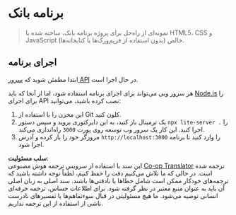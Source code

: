 <!--
CO_OP_TRANSLATOR_METADATA:
{
  "original_hash": "461aa4fc74c6b1789c3a13b5d82c0cd9",
  "translation_date": "2025-08-24T13:42:38+00:00",
  "source_file": "7-bank-project/solution/README.md",
  "language_code": "fa"
}
-->
# برنامه بانک

> نمونه‌ای از راه‌حل برای پروژه برنامه بانک، ساخته شده با HTML5، CSS و JavaScript خالص (بدون استفاده از فریم‌ورک‌ها یا کتابخانه‌ها).

## اجرای برنامه

ابتدا مطمئن شوید که [سرور API](../api/README.md) در حال اجرا است.

هر سرور وبی می‌تواند برای اجرای برنامه استفاده شود، اما از آنجا که باید [Node.js](https://nodejs.org) را برای اجرای API نصب کرده باشید، می‌توانید:

1. این مخزن را با استفاده از Git کلون کنید.
2. یک ترمینال باز کنید، به این دایرکتوری بروید و سپس دستور `npx lite-server .` را اجرا کنید. این کار یک سرور وب توسعه روی پورت `3000` راه‌اندازی می‌کند.
3. مرورگر خود را باز کرده و آدرس `http://localhost:3000` را وارد کنید تا برنامه اجرا شود.

**سلب مسئولیت**:  
این سند با استفاده از سرویس ترجمه هوش مصنوعی [Co-op Translator](https://github.com/Azure/co-op-translator) ترجمه شده است. در حالی که ما تلاش می‌کنیم دقت را حفظ کنیم، لطفاً توجه داشته باشید که ترجمه‌های خودکار ممکن است شامل خطاها یا نادقتی‌ها باشند. سند اصلی به زبان اصلی آن باید به عنوان منبع معتبر در نظر گرفته شود. برای اطلاعات حساس، ترجمه حرفه‌ای انسانی توصیه می‌شود. ما هیچ مسئولیتی در قبال سوءتفاهم‌ها یا تفسیرهای نادرست ناشی از استفاده از این ترجمه نداریم.